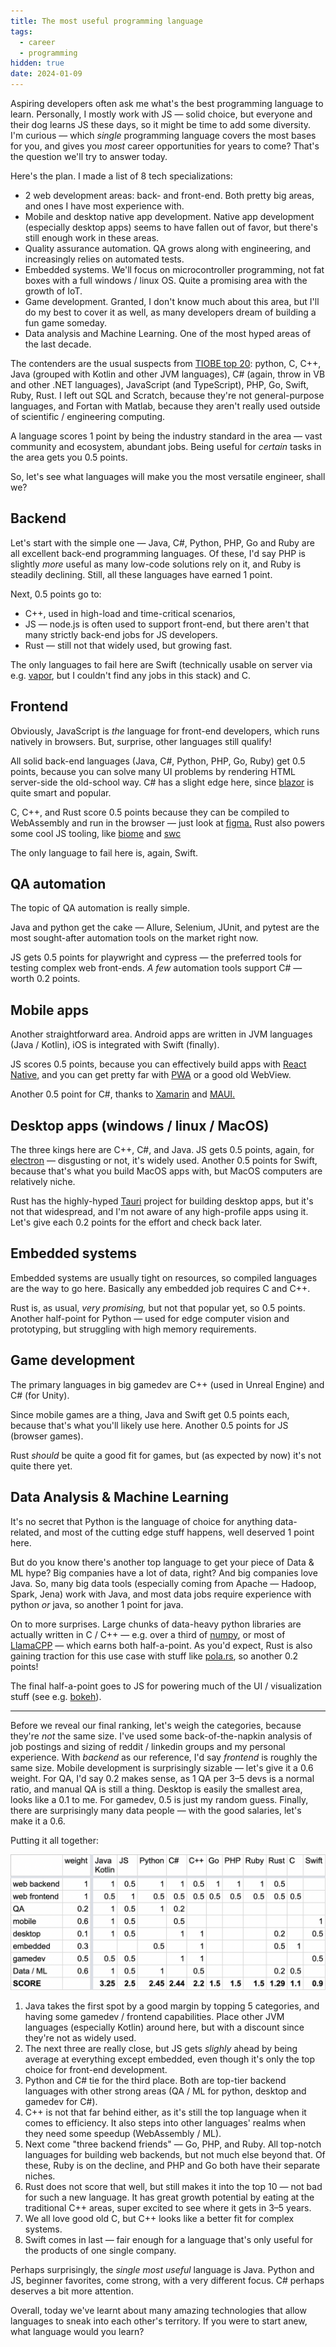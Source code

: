 ```yaml
---
title: The most useful programming language
tags:
  - career
  - programming
hidden: true
date: 2024-01-09
---
```


Aspiring developers often ask me what's the best programming language to learn. Personally, I mostly work with JS — solid choice, but everyone and their dog learns JS these days, so it might be time to add some diversity. I'm curious — which _single_ programming language covers the most bases for you, and gives you _most_ career opportunities for years to come? That's the question we'll try to answer today.

Here's the plan. I made a list of 8 tech specializations:

- 2 web development areas: back- and front-end. Both pretty big areas, and ones I have most experience with.
- Mobile and desktop native app development. Native app development (especially desktop apps) seems to have fallen out of favor, but there's still enough work in these areas.
- Quality assurance automation. QA grows along with engineering, and increasingly relies on automated tests.
- Embedded systems. We'll focus on microcontroller programming, not fat boxes with a full windows / linux OS. Quite a promising area with the growth of IoT.
- Game development. Granted, I don't know much about this area, but I'll do my best to cover it as well, as many developers dream of building a fun game someday.
- Data analysis and Machine Learning. One of the most hyped areas of the last decade.

The contenders are the usual suspects from [TIOBE top 20](https://www.tiobe.com/tiobe-index/): python, C, C++, Java (grouped with Kotlin and other JVM languages), C# (again, throw in VB and other .NET languages), JavaScript (and TypeScript), PHP, Go, Swift, Ruby, Rust. I left out SQL and Scratch, because they're not general-purpose languages, and Fortan with Matlab, because they aren't really used outside of scientific / engineering computing.

A language scores 1 point by being the industry standard in the area — vast community and ecosystem, abundant jobs. Being useful for _certain_ tasks in the area gets you 0.5 points.

So, let's see what languages will make you the most versatile engineer, shall we?

## Backend

Let's start with the simple one — Java,	C#, Python, PHP, Go and Ruby are all excellent back-end programming languages. Of these, I'd say PHP is slightly _more_ useful as many low-code solutions rely on it, and Ruby is steadily declining. Still, all these languages have earned 1 point.

Next, 0.5 points go to: 
- C++, used in high-load and time-critical scenarios, 
- JS — node.js is often used to support front-end, but there aren't that many strictly back-end jobs for JS developers.
- Rust — still not that widely used, but growing fast.

The only languages to fail here are Swift (technically usable on server via e.g. [vapor](https://vapor.codes/), but I couldn't find any jobs in this stack) and C.

## Frontend

Obviously, JavaScript is _the_ language for front-end developers, which runs natively in browsers. But, surprise, other languages still qualify!

All solid back-end languages (Java, C#, Python, PHP, Go, Ruby) get 0.5 points, because you can solve many UI problems by rendering HTML server-side the old-school way. C# has a slight edge here, since [blazor](https://dotnet.microsoft.com/en-us/apps/aspnet/web-apps/blazor) is quite smart and popular.

C, C++, and Rust score 0.5 points because they can be compiled to WebAssembly and run in the browser — just look at [figma.](https://www.figma.com/blog/webassembly-cut-figmas-load-time-by-3x/) Rust also powers some cool JS tooling, like [biome](https://biomejs.dev/) and [swc](https://swc.rs/)

The only language to fail here is, again, Swift.

## QA automation

The topic of QA automation is really simple. 

Java and python get the cake — Allure, Selenium, JUnit, and pytest are the most sought-after automation tools on the market right now.

JS gets 0.5 points for playwright and cypress — the preferred tools for testing complex web front-ends. _A few_ automation tools support C# — worth 0.2 points.

## Mobile apps

Another straightforward area. Android apps are written in JVM languages (Java / Kotlin), iOS is integrated with Swift (finally).

JS scores 0.5 points, because you can effectively build apps with [React Native,](https://reactnative.dev/) and you can get pretty far with [PWA](https://developer.mozilla.org/en-US/docs/Web/Progressive_web_apps) or a good old WebView.

Another 0.5 point for C#, thanks to [Xamarin](https://dotnet.microsoft.com/en-us/apps/xamarin) and [MAUI.](https://dotnet.microsoft.com/en-us/apps/maui)

## Desktop apps (windows / linux / MacOS)

The three kings here are C++, C#, and Java. JS gets 0.5 points, again, for [electron](https://www.electronjs.org/) — disgusting or not, it's widely used. Another 0.5 points for Swift, because that's what you build MacOS apps with, but MacOS computers are relatively niche.

Rust has the highly-hyped [Tauri](https://tauri.app/) project for building desktop apps, but it's not that widespread, and I'm not aware of any high-profile apps using it. Let's give each 0.2 points for the effort and check back later.

## Embedded systems

Embedded systems are usually tight on resources, so compiled languages are the way to go here. Basically any embedded job requires C and C++.

Rust is, as usual, _very promising,_ but not that popular yet, so 0.5 points. Another half-point for Python — used for edge computer vision and prototyping, but struggling with high memory requirements.

## Game development

The primary languages in big gamedev are C++ (used in Unreal Engine) and C# (for Unity).

Since mobile games are a thing, Java and Swift get 0.5 points each, because that's what you'll likely use here. Another 0.5 points for JS (browser games).

Rust _should_ be quite a good fit for games, but (as expected by now) it's not quite there yet.

## Data Analysis & Machine Learning

It's no secret that Python is the language of choice for anything data-related, and most of the cutting edge stuff happens, well deserved 1 point here.

But do you know there's another top language to get your piece of Data & ML hype? Big companies have a lot of data, right? And big companies love Java. So, many big data tools (especially coming from Apache — Hadoop, Spark, Jena) work with Java, and most data jobs require experience with python _or_ java, so another 1 point for java.

On to more surprises. Large chunks of data-heavy python libraries are actually written in C / C++ — e.g. over a third of [numpy](https://github.com/numpy/numpy), or most of [LlamaCPP](https://github.com/ggerganov/llama.cpp) — which earns both half-a-point. As you'd expect, Rust is also gaining traction for this use case with stuff like [pola.rs](https://github.com/pola-rs/polars), so another 0.2 points!

The final half-a-point goes to JS for powering much of the UI / visualization stuff (see e.g. [bokeh](https://github.com/bokeh/bokeh)).

---

Before we reveal our final ranking, let's weigh the categories, because they're _not_ the same size. I've used some back-of-the-napkin analysis of job postings and sizing of reddit / linkedin groups and my personal experience. With _backend_ as our reference, I'd say _frontend_ is roughly the same size. Mobile development is surprisingly sizable — let's give it a 0.6 weight. For QA, I'd say 0.2 makes sense, as 1 QA per 3–5 devs is a normal ratio, and manual QA is still a thing. Desktop is easily the smallest area, looks like a 0.1 to me. For gamedev, 0.5 is just my random guess. Finally, there are surprisingly many data people — with the good salaries, let's make it a 0.6.

Putting it all together:

![](/images/top-languages.png)

1. Java takes the first spot by a good margin by topping 5 categories, and having some gamedev / frontend capabilities. Place other JVM languages (especially Kotlin) around here, but with a discount since they're not as widely used.
2. The next three are really close, but JS gets _slighly_ ahead by being average at everything except embedded, even though it's only the top choice for front-end development.
3. Python and C# tie for the third place. Both are top-tier backend languages with other strong areas (QA / ML for python, desktop and gamedev for C#).
4. C++ is not that far behind either, as it's still the top language when it comes to efficiency. It also steps into other languages' realms when they need some speedup (WebAssembly / ML).
5. Next come "three backend friends" — Go, PHP, and Ruby. All top-notch languages for building web backends, but not much else beyond that. Of these, Ruby is on the decline, and PHP and Go both have their separate niches.
6. Rust does not score that well, but still makes it into the top 10 — not bad for such a new language. It has great growth potential by eating at the traditional C++ areas, super excited to see where it gets in 3–5 years.
7. We all love good old C, but C++ looks like a better fit for complex systems.
8. Swift comes in last — fair enough for a language that's only useful for the products of one single company.

Perhaps surprisingly, the _single most useful_ language is Java. Python and JS, beginner favorites, come strong, with a very different focus. C# perhaps deserves a bit more attention. 

Overall, today we've learnt about many amazing technologies that allow languages to sneak into each other's territory. If you were to start anew, what language would you learn?
